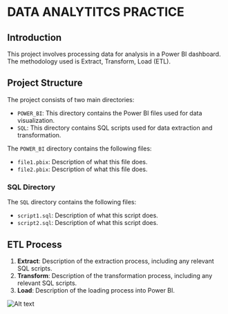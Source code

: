 # DATA ANALYTITCS PRACTICE

## Introduction

This project involves processing data for analysis in a Power BI dashboard. The methodology used is Extract, Transform, Load (ETL).

## Project Structure

The project consists of two main directories:

- `POWER_BI`: This directory contains the Power BI files used for data visualization.
- `SQL`: This directory contains SQL scripts used for data extraction and transformation.

The `POWER_BI` directory contains the following files:

- `file1.pbix`: Description of what this file does.
- `file2.pbix`: Description of what this file does.

### SQL Directory

The `SQL` directory contains the following files:

- `script1.sql`: Description of what this script does.
- `script2.sql`: Description of what this script does.

## ETL Process

1. **Extract**: Description of the extraction process, including any relevant SQL scripts.
2. **Transform**: Description of the transformation process, including any relevant SQL scripts.
3. **Load**: Description of the loading process into Power BI.

![Alt text](https://www.informatica.com/content/dam/informatica-com/en/images/misc/etl-process-explained-diagram.png)
